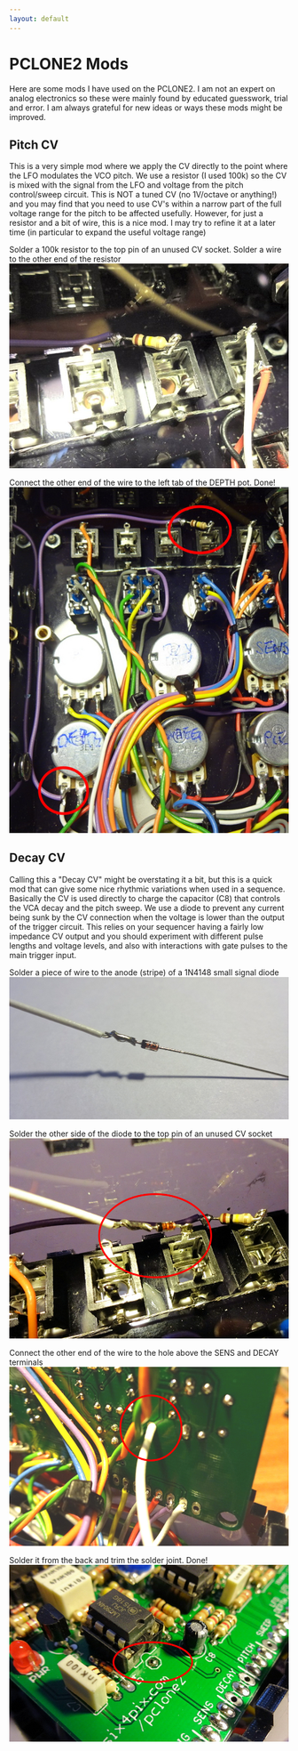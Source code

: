 ```yaml
---
layout: default
---
```


# PCLONE2 Mods

Here are some mods I have used on the PCLONE2. I am not an expert on analog electronics so these were mainly found by educated guesswork, trial and error. I am always grateful for new ideas or ways these mods might be improved.

## Pitch CV

This is a very simple mod where we apply the CV directly to the point where the LFO modulates the VCO pitch. We use a resistor (I used 100k) so the CV is mixed with the signal from the LFO and voltage from the pitch control/sweep circuit. This is NOT a tuned CV (no 1V/octave or anything!) and you may find that you need to use CV's within a narrow part of the full voltage range for the pitch to be affected usefully. However, for just a resistor and a bit of wire, this is a nice mod. I may try to refine it at a later time (in particular to expand the useful voltage range)

Solder a 100k resistor to the top pin of an unused CV socket. Solder a wire to the other end of the resistor
<img src="img/D70.JPG">

Connect the other end of the wire to the left tab of the DEPTH pot. Done!
<img src="img/D71.JPG">

## Decay CV

Calling this a "Decay CV" might be overstating it a bit, but this is a quick mod that can give some nice rhythmic variations when used in a sequence. Basically the CV is used directly to charge the capacitor (C8) that controls the VCA decay and the pitch sweep. We use a diode to prevent any current being sunk by the CV connection when the voltage is lower than the output of the trigger circuit. This relies on your sequencer having a fairly low impedance CV output and you should experiment with different pulse lengths and voltage levels, and also with interactions with gate pulses to the main trigger input.

Solder a piece of wire to the anode (stripe) of a 1N4148 small signal diode
<img src="img/D72.JPG">

Solder the other side of the diode to the top pin of an unused CV socket
<img src="img/D73.JPG">

Connect the other end of the wire to the hole above the SENS and DECAY terminals
<img src="img/D74.JPG">

Solder it from the back and trim the solder joint. Done!
<img src="img/D75.JPG">

